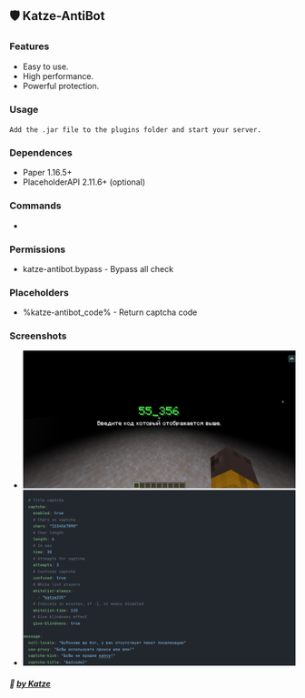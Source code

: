 ## 🛡️ Katze-AntiBot 
### Features

- Easy to use.
- High performance.
- Powerful protection.

### Usage
`Add the .jar file to the plugins folder and start your server.`

### Dependences
- Paper 1.16.5+
- PlaceholderAPI 2.11.6+ (optional)

### Commands
-
### Permissions
- katze-antibot.bypass - Bypass all check

### Placeholders
- %katze-antibot_code% - Return captcha code
### Screenshots
- ![Captcha](images/captcha.png)
- ![Config](images/config.png)

##### :ghost: [by Katze](https://github.com/katze225 "by Katze")
